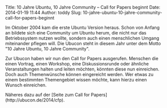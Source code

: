 Title: 10 Jahre Ubuntu, 10 Jahre Community – Call for Papers beginnt
Date: 2014-01-19 11:44
Author: toddy
Slug: 10-jahre-ubuntu-10-jahre-community-call-for-papers-beginnt

Im Oktober 2004 kam die erste Ubuntu Version heraus. Schon von Anfang an
bildete sich eine Community um Ubuntu herum, die nicht nur das
Betriebssystem nutzen wollte, sondern auch einen menschlichen Umgang
miteinander pflegen will. Die Ubucon steht in diesem Jahr unter dem
Motto "10 Jahre Ubuntu, 10 Jahre Community".

</p>
Zur Ubucon haben wir nun den Call for Papers ausgerufen. Menschen die
einen Vortrag, einen Workshop, eine Diskussionsrunde oder ähnliche
Veranstaltungen halten und leiten möchten, könnten diese nun einreichen.
Doch auch Themenwünsche können eingereicht werden. Wer etwas zu einem
bestimmten Themengebiet wissen möchte, kann hierzu einen Wunsch
einreichen.

</p>
Näheres dazu auf der [Seite zum Call for
Papers](http://ubucon.de/2014/cfp).

</p>

